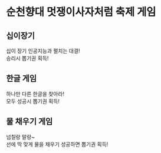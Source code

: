 # 순천향대 멋쟁이사자처럼 축제 게임

## 십이장기

십이 장기 인공지능과 펼치는 대결!<br/>
승리시 뽑기권 획득!

## 한글 게임

하나만 다른 한글을 찾아라!<br/>
모두 성공시 뽑기권 획득!

## 물 채우기 게임

넘칠랑 말랑~<br/>
선에 딱 맞게 물을 채우기 성공하면 뽑기권 획득!
